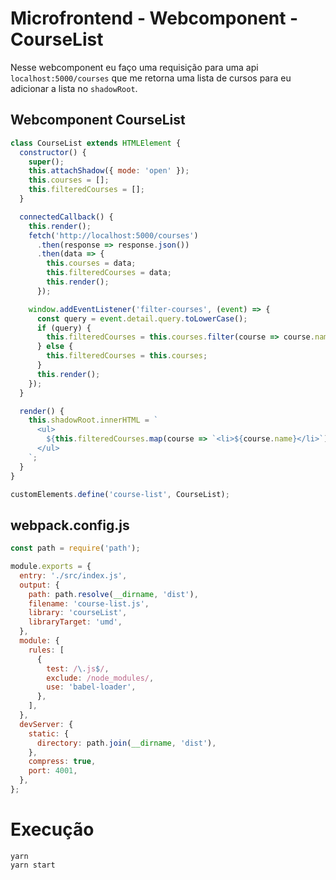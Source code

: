# Microfrontend - Webcomponent - CourseList

Nesse webcomponent eu faço uma requisição para uma api `localhost:5000/courses` que me retorna uma lista de cursos para eu adicionar a lista no `shadowRoot`.

## Webcomponent CourseList

```js
class CourseList extends HTMLElement {
  constructor() {
    super();
    this.attachShadow({ mode: 'open' });
    this.courses = [];
    this.filteredCourses = [];
  }

  connectedCallback() {
    this.render();
    fetch('http://localhost:5000/courses')
      .then(response => response.json())
      .then(data => {
        this.courses = data;
        this.filteredCourses = data;
        this.render();
      });

    window.addEventListener('filter-courses', (event) => {
      const query = event.detail.query.toLowerCase();
      if (query) {
        this.filteredCourses = this.courses.filter(course => course.name.toLowerCase().includes(query));
      } else {
        this.filteredCourses = this.courses;
      }
      this.render();
    });
  }

  render() {
    this.shadowRoot.innerHTML = `
      <ul>
        ${this.filteredCourses.map(course => `<li>${course.name}</li>`).join('')}
      </ul>
    `;
  }
}

customElements.define('course-list', CourseList);
```

## webpack.config.js

```js
const path = require('path');

module.exports = {
  entry: './src/index.js',
  output: {
    path: path.resolve(__dirname, 'dist'),
    filename: 'course-list.js',
    library: 'courseList',
    libraryTarget: 'umd',
  },
  module: {
    rules: [
      {
        test: /\.js$/,
        exclude: /node_modules/,
        use: 'babel-loader',
      },
    ],
  },
  devServer: {
    static: {
      directory: path.join(__dirname, 'dist'),
    },
    compress: true,
    port: 4001,
  },
};
```

# Execução

```
yarn
yarn start
```